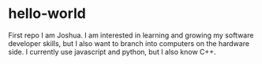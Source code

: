 # hello-world
First repo
I am Joshua. I am interested in learning and growing my software developer skills, but I also want to branch into computers on the hardware side.
I currently use javascript and python, but I also know C++.
